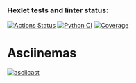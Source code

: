 ### Hexlet tests and linter status:
[![Actions Status](https://github.com/oshwa364/python-project-50/actions/workflows/hexlet-check.yml/badge.svg)](https://github.com/oshwa364/python-project-50/actions)
[![Python CI](https://github.com/oshwa364/python-project-50/actions/workflows/python_CI.yml/badge.svg)](https://github.com/oshwa364/python-project-50/actions/workflows/python_CI.yml)
[![Coverage](https://sonarcloud.io/api/project_badges/measure?project=oshwa364_python-project-50&metric=coverage)](https://sonarcloud.io/summary/new_code?id=oshwa364_python-project-50)


# Asciinemas

[![asciicast](https://asciinema.org/a/emYv6hfFLhRcY3fV8tTqJ15lC.svg)](https://asciinema.org/a/emYv6hfFLhRcY3fV8tTqJ15lC)
